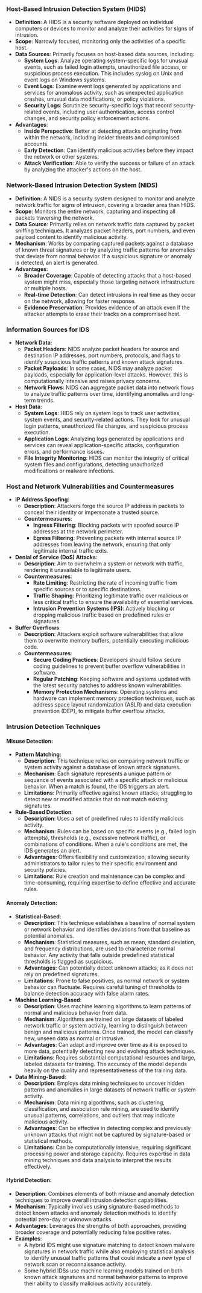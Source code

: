 ### Host-Based Intrusion Detection System (HIDS)

- **Definition**: A HIDS is a security software deployed on individual computers or devices to monitor and analyze their activities for signs of intrusion.
- **Scope**: Narrowly focused, monitoring only the activities of a specific host.
- **Data Sources**: Primarily focuses on host-based data sources, including:
    - **System Logs**: Analyze operating system-specific logs for unusual events, such as failed login attempts, unauthorized file access, or suspicious process execution. This includes syslog on Unix and event logs on Windows systems.
    - **Event Logs**: Examine event logs generated by applications and services for anomalous activity, such as unexpected application crashes, unusual data modifications, or policy violations.
    - **Security Logs**: Scrutinize security-specific logs that record security-related events, including user authentication, access control changes, and security policy enforcement actions.
- **Advantages**:
    - **Inside Perspective**: Better at detecting attacks originating from within the network, including insider threats and compromised accounts.
    - **Early Detection**: Can identify malicious activities before they impact the network or other systems.
    - **Attack Verification**: Able to verify the success or failure of an attack by analyzing the attacker's actions on the host.

### Network-Based Intrusion Detection System (NIDS)

- **Definition**: A NIDS is a security system designed to monitor and analyze network traffic for signs of intrusion, covering a broader area than HIDS.
- **Scope**: Monitors the entire network, capturing and inspecting all packets traversing the network.
- **Data Source**: Primarily relies on network traffic data captured by packet sniffing techniques. It analyzes packet headers, port numbers, and even payload content to identify malicious activity.
- **Mechanism**: Works by comparing captured packets against a database of known threat signatures or by analyzing traffic patterns for anomalies that deviate from normal behavior. If a suspicious signature or anomaly is detected, an alert is generated.
- **Advantages**:
    - **Broader Coverage**: Capable of detecting attacks that a host-based system might miss, especially those targeting network infrastructure or multiple hosts.
    - **Real-time Detection**: Can detect intrusions in real time as they occur on the network, allowing for faster response.
    - **Evidence Preservation**: Provides evidence of an attack even if the attacker attempts to erase their tracks on a compromised host.

### Information Sources for IDS

- **Network Data**:
    - **Packet Headers**: NIDS analyze packet headers for source and destination IP addresses, port numbers, protocols, and flags to identify suspicious traffic patterns and known attack signatures.
    - **Packet Payloads**: In some cases, NIDS may analyze packet payloads, especially for application-level attacks. However, this is computationally intensive and raises privacy concerns.
    - **Network Flows**: NIDS can aggregate packet data into network flows to analyze traffic patterns over time, identifying anomalies and long-term trends.
- **Host Data**:
    - **System Logs**: HIDS rely on system logs to track user activities, system events, and security-related actions. They look for unusual login patterns, unauthorized file changes, and suspicious process execution.
    - **Application Logs**: Analyzing logs generated by applications and services can reveal application-specific attacks, configuration errors, and performance issues.
    - **File Integrity Monitoring**: HIDS can monitor the integrity of critical system files and configurations, detecting unauthorized modifications or malware infections.

### Host and Network Vulnerabilities and Countermeasures

- **IP Address Spoofing**:
    - **Description**: Attackers forge the source IP address in packets to conceal their identity or impersonate a trusted source.
    - **Countermeasures**:
        - **Ingress Filtering**: Blocking packets with spoofed source IP addresses at the network perimeter.
        - **Egress Filtering**: Preventing packets with internal source IP addresses from leaving the network, ensuring that only legitimate internal traffic exits.
- **Denial of Service (DoS) Attacks**:
    - **Description**: Aim to overwhelm a system or network with traffic, rendering it unavailable to legitimate users.
    - **Countermeasures**:
        - **Rate Limiting**: Restricting the rate of incoming traffic from specific sources or to specific destinations.
        - **Traffic Shaping**: Prioritizing legitimate traffic over malicious or less critical traffic to ensure the availability of essential services.
        - **Intrusion Prevention Systems (IPS)**: Actively blocking or dropping malicious traffic based on predefined rules or signatures.
- **Buffer Overflows**:
    - **Description**: Attackers exploit software vulnerabilities that allow them to overwrite memory buffers, potentially executing malicious code.
    - **Countermeasures**:
        - **Secure Coding Practices**: Developers should follow secure coding guidelines to prevent buffer overflow vulnerabilities in software. 
        - **Regular Patching**: Keeping software and systems updated with the latest security patches to address known vulnerabilities.
        - **Memory Protection Mechanisms**: Operating systems and hardware can implement memory protection techniques, such as address space layout randomization (ASLR) and data execution prevention (DEP), to mitigate buffer overflow attacks. 

### Intrusion Detection Techniques

#### Misuse Detection:

- **Pattern Matching**:
    - **Description**: This technique relies on comparing network traffic or system activity against a database of known attack signatures.
    - **Mechanism**: Each signature represents a unique pattern or sequence of events associated with a specific attack or malicious behavior. When a match is found, the IDS triggers an alert.
    - **Limitations**: Primarily effective against known attacks, struggling to detect new or modified attacks that do not match existing signatures.
- **Rule-Based Detection**:
    - **Description**: Uses a set of predefined rules to identify malicious activity.
    - **Mechanism**: Rules can be based on specific events (e.g., failed login attempts), thresholds (e.g., excessive network traffic), or combinations of conditions. When a rule's conditions are met, the IDS generates an alert.
    - **Advantages**: Offers flexibility and customization, allowing security administrators to tailor rules to their specific environment and security policies.
    - **Limitations**: Rule creation and maintenance can be complex and time-consuming, requiring expertise to define effective and accurate rules.

#### Anomaly Detection:

- **Statistical-Based**:
    - **Description**: This technique establishes a baseline of normal system or network behavior and identifies deviations from that baseline as potential anomalies.
    - **Mechanism**: Statistical measures, such as mean, standard deviation, and frequency distributions, are used to characterize normal behavior. Any activity that falls outside predefined statistical thresholds is flagged as suspicious.
    - **Advantages**: Can potentially detect unknown attacks, as it does not rely on predefined signatures.
    - **Limitations**: Prone to false positives, as normal network or system behavior can fluctuate. Requires careful tuning of thresholds to balance detection accuracy with false alarm rates.
- **Machine Learning-Based**:
    - **Description**: Uses machine learning algorithms to learn patterns of normal and malicious behavior from data.
    - **Mechanism**: Algorithms are trained on large datasets of labeled network traffic or system activity, learning to distinguish between benign and malicious patterns. Once trained, the model can classify new, unseen data as normal or intrusive.
    - **Advantages**: Can adapt and improve over time as it is exposed to more data, potentially detecting new and evolving attack techniques.
    - **Limitations**: Requires substantial computational resources and large, labeled datasets for training. The accuracy of the model depends heavily on the quality and representativeness of the training data.
- **Data Mining-Based**:
    - **Description**: Employs data mining techniques to uncover hidden patterns and anomalies in large datasets of network traffic or system activity.
    - **Mechanism**: Data mining algorithms, such as clustering, classification, and association rule mining, are used to identify unusual patterns, correlations, and outliers that may indicate malicious activity.
    - **Advantages**: Can be effective in detecting complex and previously unknown attacks that might not be captured by signature-based or statistical methods.
    - **Limitations**: Can be computationally intensive, requiring significant processing power and storage capacity. Requires expertise in data mining techniques and data analysis to interpret the results effectively.

#### Hybrid Detection:

- **Description**: Combines elements of both misuse and anomaly detection techniques to improve overall intrusion detection capabilities.
- **Mechanism**: Typically involves using signature-based methods to detect known attacks and anomaly detection methods to identify potential zero-day or unknown attacks.
- **Advantages**: Leverages the strengths of both approaches, providing broader coverage and potentially reducing false positive rates.
- **Examples**:
    - A hybrid IDS might use signature matching to detect known malware signatures in network traffic while also employing statistical analysis to identify unusual traffic patterns that could indicate a new type of network scan or reconnaissance activity.
    - Some hybrid IDSs use machine learning models trained on both known attack signatures and normal behavior patterns to improve their ability to classify malicious activity accurately.


